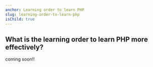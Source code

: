 ```yaml
---
anchor: Learning order to learn PHP
slug: learning-order-to-learn-php
isChild: true
---
```


## What is the learning order to learn PHP more effectively?
coming soon!!